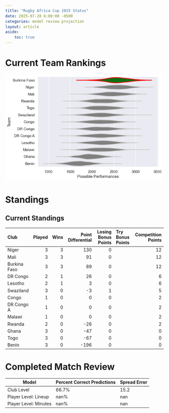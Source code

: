 ```yaml
---  
title: "Rugby Africa Cup 2015 Status"  
date: 2025-07-28 6:00:00 -0500  
categories: model review projection  
layout: article  
aside:  
    toc: true  
---
```

# Current Team Rankings


![Club Rankings](plots/rankings_Rugby_Africa_Cup_2015.png)
# Standings

## Current Standings


| Club         |   Played |   Wins |   Point Differential |   Losing Bonus Points | Try Bonus Points   |   Competition Points |
|:-------------|---------:|-------:|---------------------:|----------------------:|:-------------------|---------------------:|
| Niger        |        3 |      3 |                  130 |                     0 |                    |                   12 |
| Mali         |        3 |      3 |                   91 |                     0 |                    |                   12 |
| Burkina Faso |        3 |      3 |                   89 |                     0 |                    |                   12 |
| DR Congo     |        2 |      1 |                   26 |                     0 |                    |                    6 |
| Lesotho      |        2 |      1 |                    3 |                     0 |                    |                    6 |
| Swaziland    |        3 |      0 |                   -3 |                     1 |                    |                    5 |
| Congo        |        1 |      0 |                    0 |                     0 |                    |                    2 |
| DR Congo A   |        1 |      0 |                    0 |                     0 |                    |                    2 |
| Malawi       |        1 |      0 |                    0 |                     0 |                    |                    2 |
| Rwanda       |        2 |      0 |                  -26 |                     0 |                    |                    2 |
| Ghana        |        3 |      0 |                  -47 |                     0 |                    |                    0 |
| Togo         |        3 |      0 |                  -67 |                     0 |                    |                    0 |
| Benin        |        3 |      0 |                 -196 |                     0 |                    |                    0 |



# Completed Match Review


| Model | Percent Correct Predictions | Spread Error |
| ------ | ------ | ------ |
| Club Level | 66.7% | 15.2 |
| Player Level: Lineup | nan% | nan |
| Player Level: Minutes | nan% | nan |

